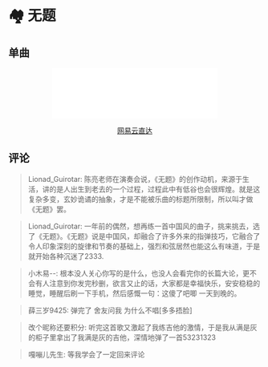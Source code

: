 # 🏘 无题

## 单曲

<div style="text-align: center;">
  <iframe frameborder="no" border="0" marginwidth="0" marginheight="0" width=330 height=100 src="//music.163.com/outchain/player?type=2&id=520847330&auto=0"></iframe>
  <p style="text-align: center;">
    <a rel="nofollow" href="https://music.163.com/#/song?id=520847330">网易云直达</a>
  </p>
</div>

## 评论

> Lionad_Guirotar: 陈亮老师在演奏会说，《无题》的创作动机，来源于生活，讲的是人出生到老去的一个过程，过程此中有低谷也会很辉煌。就是这复杂多变，玄妙诡谲的抽象，才是不能被乐曲的标题所限制，所以叫才做《无题》罢。

> Lionad_Guirotar: 一年前的偶然，想再练一首中国风的曲子，挑来挑去，选了《无题》。《无题》说是中国风，却融合了许多外来的指弹技巧，它融合了令人印象深刻的旋律和节奏的基础上，强烈和弦居然也能这么有味道，于是就开始各种沉迷了2333.

> 小木易--: 根本没人关心你写的是什么，也没人会看完你的长篇大论，更不会有人注意到你发完秒删，欲言又止的话，大家都是幸福快乐，安安稳稳的睡觉，睡醒后刷一下手机，然后感慨一句：这傻了吧唧 一天到晚的。

> 薛三岁9425: 弹完了 舍友问我 为什么不唱[多多捂脸]

> 改个昵称还要积分: 听完这首歌又激起了我练吉他的激情，于是我从满是灰的柜子里拿出了我满是灰的吉他，深情地弹了一首53231323

> 嘎嘣儿先生: 等我学会了一定回来评论
